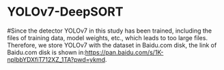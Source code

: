 # YOLOv7-DeepSORT
#Since the detector YOLOv7 in this study has been trained, including the files of training data, model weights, etc., which leads to too large files. Therefore, we store YOLOv7 with the dataset in Baidu.com disk, the link of Baidu.com disk is shown in:https://pan.baidu.com/s/1K-nplbbYDXfiT712XZ_1TA?pwd=ykmd.

